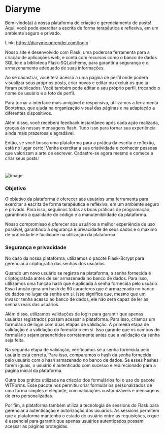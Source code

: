 # Diaryme

Bem-vindo(a) à nossa plataforma de criação e gerenciamento de posts! Aqui, você pode exercitar a escrita de forma terapêutica e reflexiva, em um ambiente seguro e privado.

Link: https://diaryme.onrender.com/login


Nosso site é desenvolvido com Flask, uma poderosa ferramenta para a criação de aplicações web, e conta com recursos como o banco de dados SQLite e a biblioteca Flask-SQLalchemy, para garantir a segurança e o armazenamento adequado de suas informações.

Ao se cadastrar, você terá acesso a uma página de perfil onde poderá visualizar seus próprios posts, criar novos e editar ou excluir os que já foram publicados. Você também pode editar o seu próprio perfil, trocando o nome de usuário e a foto de perfil.

Para tornar a interface mais amigável e responsiva, utilizamos a ferramenta Bootstrap, que ajuda na organização visual das páginas e na adaptação a diferentes dispositivos.

Além disso, você receberá feedback instantâneo após cada ação realizada, graças às nossas mensagens flash. Tudo isso para tornar sua experiência ainda mais prazerosa e agradável.

Então, se você busca uma plataforma para a prática da escrita e reflexão, está no lugar certo! Venha exercitar a sua criatividade e conhecer pessoas que valorizam a arte de escrever. Cadastre-se agora mesmo e comece a criar seus posts!
#
![image](https://user-images.githubusercontent.com/72580077/234095394-21d86926-2162-41e5-a2e1-244cd5ae73cc.png)

### Objetivo
O objetivo da plataforma é oferecer aos usuários uma ferramenta para exercitar a escrita de forma terapêutica e reflexiva, em um ambiente seguro e privado. Para isso, seguimos todas as boas práticas de programação, garantindo a qualidade do código e a manutenibilidade da plataforma.

Nosso compromisso é oferecer aos usuários a melhor experiência de uso possível, garantindo a segurança e privacidade de seus dados e o máximo de praticidade e facilidade na utilização da plataforma.

### Segurança e privacidade
No caso da nossa plataforma, utilizamos o pacote Flask-Bcrypt para gerenciar a criptografia das senhas dos usuários.

Quando um novo usuário se registra na plataforma, a senha fornecida é criptografada antes de ser armazenada no banco de dados. Para isso, utilizamos uma função hash que é aplicada à senha fornecida pelo usuário. Essa função gera um hash de 60 caracteres que é armazenado no banco de dados no lugar da senha em si. Isso significa que, mesmo que um invasor tenha acesso ao banco de dados, ele não será capaz de ler as senhas reais dos usuários.

Além disso, utilizamos validações de login para garantir que apenas usuários registrados possam acessar a plataforma. Para isso, criamos um formulário de login com duas etapas de validação. A primeira etapa de validação é a validação do formulário em si. Isso garante que os campos do formulário sejam preenchidos corretamente antes que a validação da senha seja feita.

Na segunda etapa de validação, verificamos se a senha fornecida pelo usuário está correta. Para isso, comparamos o hash da senha fornecida pelo usuário com o hash armazenado no banco de dados. Se esses hashes forem iguais, o usuário é autenticado com sucesso e redirecionado para a página inicial da plataforma.

Outra boa prática utilizada na criação dos formulários foi o uso do pacote WTForms. Esse pacote nos permitiu criar formulários personalizados de uma forma simples e elegante, com validações customizáveis e mensagens de erro personalizadas.

Por fim, a plataforma também utiliza a tecnologia de sessions do Flask para gerenciar a autenticação e autorização dos usuários. As sessions permitem que a plataforma mantenha o estado do usuário entre as requisições, o que é essencial para garantir que apenas usuários autenticados possam acessar as páginas protegidas.

